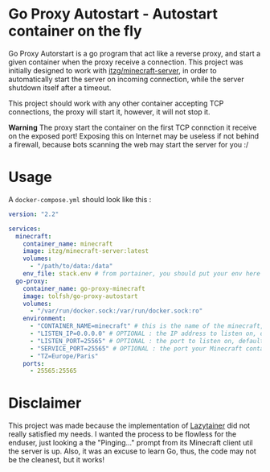 # Go Proxy Autostart - Autostart container on the fly

Go Proxy Autorstart is a go program that act like a reverse proxy, and start a given container when the proxy receive a connection. This project was initially designed to work with [itzg/minecraft-server](https://hub.docker.com/r/itzg/minecraft-server), in order to automatically start the server on incoming connection, while the server shutdown itself after a timeout.

This project should work with any other container accepting TCP connections, the proxy will start it, however, it will not stop it.

**Warning** The proxy start the container on the first TCP connction it receive on the exposed port! Exposing this on Internet may be useless if not behind a firewall, because bots scanning the web may start the server for you :/

# Usage

A `docker-compose.yml` should look like this :

```yml
version: "2.2"

services:
  minecraft:
    container_name: minecraft
    image: itzg/minecraft-server:latest
    volumes:
      - "/path/to/data:/data"
    env_file: stack.env # from portainer, you should put your env here
  go-proxy:
    container_name: go-proxy-minecraft
    image: tolfsh/go-proxy-autostart
    volumes:
      - "/var/run/docker.sock:/var/run/docker.sock:ro"
    environment:
      - "CONTAINER_NAME=minecraft" # this is the name of the minecraft, used to start the container, and initialize the TCP connection
      - "LISTEN_IP=0.0.0.0" # OPTIONAL : the IP address to listen on, default is 0.0.0.0
      - "LISTEN_PORT=25565" # OPTIONAL : the port to listen on, default is 25565
      - "SERVICE_PORT=25565" # OPTIONAL : the port your Minecraft container is listening on, default is 25565
      - "TZ=Europe/Paris"
    ports:
      - 25565:25565 
```

# Disclaimer

This project was made because the implementation of [Lazytainer](https://github.com/vmorganp/Lazytainer) did not really satisfied my needs. I wanted the process to be flowless for the enduser, just looking a the "Pinging..." prompt from its Minecraft client util the server is up. Also, it was an excuse to learn Go, thus, the code may not be the cleanest, but it works!
